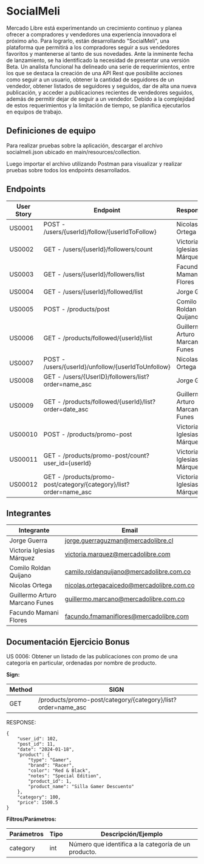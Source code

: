 
# SocialMeli

Mercado Libre está experimentando un crecimiento continuo y planea ofrecer a compradores y vendedores una experiencia innovadora el próximo año. Para lograrlo, están desarrollando "SocialMeli", una plataforma que permitirá a los compradores seguir a sus vendedores favoritos y mantenerse al tanto de sus novedades. Ante la inminente fecha de lanzamiento, se ha identificado la necesidad de presentar una versión Beta. Un analista funcional ha delineado una serie de requerimientos, entre los que se destaca la creación de una API Rest que posibilite acciones como seguir a un usuario, obtener la cantidad de seguidores de un vendedor, obtener listados de seguidores y seguidos, dar de alta una nueva publicación, y acceder a publicaciones recientes de vendedores seguidos, además de permitir dejar de seguir a un vendedor. Debido a la complejidad de estos requerimientos y la limitación de tiempo, se planifica ejecutarlos en equipos de trabajo.

## Definiciones de equipo

Para realizar pruebas sobre la aplicación, descargar el archivo socialmeli.json ubicado en main/resources/collection.

Luego importar el archivo utilizando Postman para visualizar y realizar pruebas sobre todos los endpoints desarrollados. 

## Endpoints

| **User Story** | **Endpoint**                                                       | **Responsable**                |
|----------------|--------------------------------------------------------------------|--------------------------------|
| US0001         | POST - /users/{userId}/follow/{userIdToFollow}                     | Nicolas Ortega                 |
| US0002         | GET - /users/{userId}/followers/count                              | Victoria Iglesias Márquez      |
| US0003         | GET - /users/{userId}/followers/list                               | Facundo Mamani Flores          |
| US0004         | GET - /users/{userId}/followed/list                                | Jorge Guerra                   |
| US0005         | POST - /products/post                                              | Comilo Roldan Quijano          |
| US0006         | GET - /products/followed/{userId}/list                             | Guillermo Arturo Marcano Funes |
| US0007         | POST - /users/{userId}/unfollow/{userIdToUnfollow}                 | Nicolas Ortega                 |
| US0008         | GET - /users/{UserID}/followers/list?order=name_asc                | Jorge Guerra                   |
| US0009         | GET - /products/followed/{userId}/list?order=date_asc              | Guillermo Arturo Marcano Funes |
| US00010        | POST - /products/promo-post                                        | Victoria Iglesias Márquez      |
| US00011        | GET - /products/promo-post/count?user_id={userId}                  | Victoria Iglesias Márquez      |
| US00012        | GET - /products/promo-post/category/{category}/list?order=name_asc | Victoria Iglesias Márquez      |

## Integrantes

| **Integrante**                     | **Email**                                  |
|--------------------------------|----------------------------------------|
| Jorge Guerra                   |jorge.guerraguzman@mercadolibre.cl                                        |
| Victoria Iglesias Márquez      |victoria.marquez@mercadolibre.com                                        |
| Comilo Roldan Quijano          |camilo.roldanquijano@mercadolibre.com.co                                        |
| Nicolas Ortega                 |nicolas.ortegacaicedo@mercadolibre.com.co                                        |
| Guillermo Arturo Marcano Funes |guillermo.marcano@mercadolibre.com.co                                       |
| Facundo Mamani Flores          | facundo.fmamaniflores@mercadolibre.com |

## Documentación Ejercicio Bonus
US 0006: Obtener un listado de las publicaciones con promo de una categoría en particular, ordenadas por nombre de producto.

**Sign:**

|**Method** | **SIGN**|
|-----------|---------|
|GET | /products/promo-post/category/{category}/list?order=name_asc|
RESPONSE:

    {
        "user_id": 102,
        "post_id": 11,
        "date": "2024-01-18",
        "product": {
            "type": "Gamer",
            "brand": "Racer",
            "color": "Red & Black",
            "notes": "Special Edition",
            "product_id": 1,
            "product_name": "Silla Gamer Descuento"
        },
        "category": 100,
        "price": 1500.5
    }

**Filtros/Parámetros:**

| **Parámetros** | **Tipo** | **Descripción/Ejemplo**                              |
|----------------|----------|------------------------------------------------------|
| category       | int      | Número que identifica a la categoría de un producto. |




